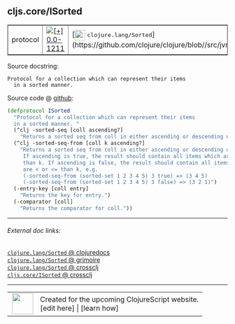 ## cljs.core/ISorted



 <table border="1">
<tr>
<td>protocol</td>
<td><a href="https://github.com/cljsinfo/cljs-api-docs/tree/0.0-1211"><img valign="middle" alt="[+] 0.0-1211" title="Added in 0.0-1211" src="https://img.shields.io/badge/+-0.0--1211-lightgrey.svg"></a> </td>
<td>
[<img height="24px" valign="middle" src="http://i.imgur.com/1GjPKvB.png"> <samp>clojure.lang/Sorted</samp>](https://github.com/clojure/clojure/blob//src/jvm/clojure/lang/Sorted.java)
</td>
</tr>
</table>







Source docstring:

```
Protocol for a collection which can represent their items
  in a sorted manner. 
```


Source code @ [github](https://github.com/clojure/clojurescript/blob/r3190/src/cljs/cljs/core.cljs#L501-L516):

```clj
(defprotocol ISorted
  "Protocol for a collection which can represent their items
  in a sorted manner. "
  (^clj -sorted-seq [coll ascending?]
    "Returns a sorted seq from coll in either ascending or descending order.")
  (^clj -sorted-seq-from [coll k ascending?]
    "Returns a sorted seq from coll in either ascending or descending order.
     If ascending is true, the result should contain all items which are > or >=
     than k. If ascending is false, the result should contain all items which
     are < or <= than k, e.g.
     (-sorted-seq-from (sorted-set 1 2 3 4 5) 3 true) => (3 4 5)
     (-sorted-seq-from (sorted-set 1 2 3 4 5) 3 false) => (3 2 1)")
  (-entry-key [coll entry]
    "Returns the key for entry.")
  (-comparator [coll]
    "Returns the comparator for coll."))
```

<!--
Repo - tag - source tree - lines:

 <pre>
clojurescript @ r3190
└── src
    └── cljs
        └── cljs
            └── <ins>[core.cljs:501-516](https://github.com/clojure/clojurescript/blob/r3190/src/cljs/cljs/core.cljs#L501-L516)</ins>
</pre>

-->

---



###### External doc links:

[`clojure.lang/Sorted` @ clojuredocs](http://clojuredocs.org/clojure.lang/Sorted)<br>
[`clojure.lang/Sorted` @ grimoire](http://conj.io/store/v1/org.clojure/clojure/1.7.0-beta3/clj/clojure.lang/Sorted/)<br>
[`clojure.lang/Sorted` @ crossclj](http://crossclj.info/fun/clojure.lang/Sorted.html)<br>
[`cljs.core/ISorted` @ crossclj](http://crossclj.info/fun/cljs.core.cljs/ISorted.html)<br>

---

 <table>
<tr><td>
<img valign="middle" align="right" width="48px" src="http://i.imgur.com/Hi20huC.png">
</td><td>
Created for the upcoming ClojureScript website.<br>
[edit here] | [learn how]
</td></tr></table>

[edit here]:https://github.com/cljsinfo/cljs-api-docs/blob/master/cljsdoc/cljs.core_ISorted.cljsdoc
[learn how]:https://github.com/cljsinfo/cljs-api-docs/wiki/cljsdoc-files

<!--

This information was too distracting to show to readers, but I'll leave it
commented here since it is helpful to:

- pretty-print the data used to generate this document
- and show how to retrieve that data



The API data for this symbol:

```clj
{:ns "cljs.core",
 :name "ISorted",
 :history [["+" "0.0-1211"]],
 :type "protocol",
 :full-name-encode "cljs.core_ISorted",
 :source {:code "(defprotocol ISorted\n  \"Protocol for a collection which can represent their items\n  in a sorted manner. \"\n  (^clj -sorted-seq [coll ascending?]\n    \"Returns a sorted seq from coll in either ascending or descending order.\")\n  (^clj -sorted-seq-from [coll k ascending?]\n    \"Returns a sorted seq from coll in either ascending or descending order.\n     If ascending is true, the result should contain all items which are > or >=\n     than k. If ascending is false, the result should contain all items which\n     are < or <= than k, e.g.\n     (-sorted-seq-from (sorted-set 1 2 3 4 5) 3 true) => (3 4 5)\n     (-sorted-seq-from (sorted-set 1 2 3 4 5) 3 false) => (3 2 1)\")\n  (-entry-key [coll entry]\n    \"Returns the key for entry.\")\n  (-comparator [coll]\n    \"Returns the comparator for coll.\"))",
          :title "Source code",
          :repo "clojurescript",
          :tag "r3190",
          :filename "src/cljs/cljs/core.cljs",
          :lines [501 516]},
 :methods [{:name "-sorted-seq",
            :signature ["[coll ascending?]"],
            :docstring "Returns a sorted seq from coll in either ascending or descending order."}
           {:name "-sorted-seq-from",
            :signature ["[coll k ascending?]"],
            :docstring "Returns a sorted seq from coll in either ascending or descending order.\n     If ascending is true, the result should contain all items which are > or >=\n     than k. If ascending is false, the result should contain all items which\n     are < or <= than k, e.g.\n     (-sorted-seq-from (sorted-set 1 2 3 4 5) 3 true) => (3 4 5)\n     (-sorted-seq-from (sorted-set 1 2 3 4 5) 3 false) => (3 2 1)"}
           {:name "-entry-key",
            :signature ["[coll entry]"],
            :docstring "Returns the key for entry."}
           {:name "-comparator",
            :signature ["[coll]"],
            :docstring "Returns the comparator for coll."}],
 :full-name "cljs.core/ISorted",
 :clj-symbol "clojure.lang/Sorted",
 :docstring "Protocol for a collection which can represent their items\n  in a sorted manner. "}

```

Retrieve the API data for this symbol:

```clj
;; from Clojure REPL
(require '[clojure.edn :as edn])
(-> (slurp "https://raw.githubusercontent.com/cljsinfo/cljs-api-docs/catalog/cljs-api.edn")
    (edn/read-string)
    (get-in [:symbols "cljs.core/ISorted"]))
```

-->
